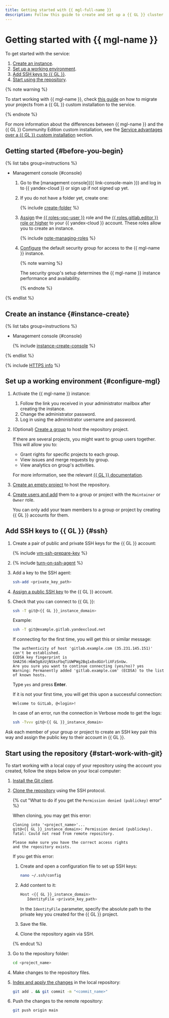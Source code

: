 ```yaml
---
title: Getting started with {{ mgl-full-name }}
description: Follow this guide to create and set up a {{ GL }} cluster.
---
```


# Getting started with {{ mgl-name }}

To get started with the service:
1. [Create an instance](#instance-create).
1. [Set up a working environment](#configure-mgl).
1. [Add SSH keys to {{ GL }}](#ssh).
1. [Start using the repository](#start-work-with-git).

{% note warning %}

To start working with {{ mgl-name }}, check [this guide](operations/instance/migration.md) on how to migrate your projects from a {{ GL }} custom installation to the service.

{% endnote %}

For more information about the differences between {{ mgl-name }} and the {{ GL }} Community Edition custom installation, see the [Service advantages over a {{ GL }} custom installation](concepts/managed-gitlab-vs-custom-installation.md) section.

## Getting started {#before-you-begin}

{% list tabs group=instructions %}

- Management console {#console}

  1. Go to the [management console]({{ link-console-main }}) and log in to {{ yandex-cloud }} or sign up if not signed up yet.
  1. If you do not have a folder yet, create one:

     {% include [create-folder](../_includes/create-folder.md) %}

  1. [Assign](../iam/operations/roles/grant.md) the [{{ roles-vpc-user }}](../vpc/security/index.md#vpc-user) role and the [{{ roles.gitlab.editor }} role or higher](security/index.md#roles-list) to your {{ yandex-cloud }} account. These roles allow you to create an instance.

      {% include [note-managing-roles](../_includes/mdb/note-managing-roles.md) %}

  1. [Configure](operations/configure-security-group.md) the default security group for access to the {{ mgl-name }} instance.

      {% note warning %}

      The security group's setup determines the {{ mgl-name }} instance performance and availability.

      {% endnote %}

{% endlist %}

## Create an instance {#instance-create}

{% list tabs group=instructions %}

- Management console {#console}

  {% include [instance-create-console](../_includes/managed-gitlab/instance-create-console.md) %}

{% endlist %}

{% include [HTTPS info](../_includes/managed-gitlab/note-https.md) %}

## Set up a working environment {#configure-mgl}

1. Activate the {{ mgl-name }} instance:
   1. Follow the link you received in your administrator mailbox after creating the instance.
   1. Change the administrator password.
   1. Log in using the administrator username and password.
1. (Optional) [Create a group](https://docs.gitlab.com/ee/user/group/#create-a-group) to host the repository project.

   If there are several projects, you might want to group users together. This will allow you to:

   * Grant rights for specific projects to each group.
   * View issues and merge requests by group.
   * View analytics on group's activities.

   For more information, see the relevant [{{ GL }} documentation](https://docs.gitlab.com/ee/user/group/).

1. [Create an empty project](https://docs.gitlab.com/ee/user/project/) to host the repository.
1. [Create users and add](operations/create-user.md) them to a group or project with the `Maintainer` or `Owner` role.

   You can only add your team members to a group or project by creating {{ GL }} accounts for them.

## Add SSH keys to {{ GL }} {#ssh}

1. Create a pair of public and private SSH keys for the {{ GL }} account:

   {% include [vm-ssh-prepare-key](../_includes/vm-ssh-prepare-key.md) %}

1. {% include [turn-on-ssh-agent](../_includes/turn-on-ssh-agent.md) %}
1. Add a key to the SSH agent:

   ```bash
   ssh-add <private_key_path>
   ```

1. [Assign a public SSH key](https://docs.gitlab.com/ee/user/ssh.html#add-an-ssh-key-to-your-gitlab-account) to the {{ GL }} account.
1. Check that you can connect to {{ GL }}:

   ```bash
   ssh -T git@<{{ GL }}_instance_domain>
   ```

   Example:

   ```bash
   ssh -T git@example.gitlab.yandexcloud.net
   ```

   If connecting for the first time, you will get this or similar message:

   ```text
   The authenticity of host 'gitlab.example.com (35.231.145.151)' can't be established.
   ECDSA key fingerprint is SHA256:HbW3g8zUjNSksFbqTiUWPWg2Bq1x8xdGUrliXFzSnUw.
   Are you sure you want to continue connecting (yes/no)? yes
   Warning: Permanently added 'gitlab.example.com' (ECDSA) to the list of known hosts.
   ```

   Type `yes` and press **Enter**.

   If it is not your first time, you will get this upon a successful connection:

   ```text
   Welcome to GitLab, @<login>!
   ```

   In case of an error, run the connection in Verbose mode to get the logs:

   ```bash
   ssh -Tvvv git@<{{ GL }}_instance_domain>
   ```

Ask each member of your group or project to create an SSH key pair this way and assign the public key to their account in {{ GL }}.

## Start using the repository {#start-work-with-git}

To start working with a local copy of your repository using the account you created, follow the steps below on your local computer:

1. [Install the Git client](https://docs.gitlab.com/ee/gitlab-basics/start-using-git.html#install-git).
1. [Clone the repository](https://docs.gitlab.com/ee/gitlab-basics/start-using-git.html#clone-a-repository) using the SSH protocol.

   {% cut "What to do if you get the `Permission denied (publickey)` error" %}

   When cloning, you may get this error:

   ```text
   Cloning into '<project_name>'...
   git@<{{ GL }}_instance_domain>: Permission denied (publickey).
   fatal: Could not read from remote repository.

   Please make sure you have the correct access rights
   and the repository exists.
   ```

   If you get this error:

   1. Create and open a configuration file to set up SSH keys:

      ```bash
      nano ~/.ssh/config
      ```

   1. Add content to it:

      ```bash
      Host <{{ GL }}_instance_domain>
         IdentityFile <private_key_path>
      ```

      In the `IdentityFile` parameter, specify the absolute path to the private key you created for the {{ GL }} project.

   1. Save the file.
   1. Clone the repository again via SSH.

   {% endcut %}

1. Go to the repository folder:

   ```bash
   cd <project_name>
   ```

1. Make changes to the repository files.
1. [Index and apply the changes](https://docs.gitlab.com/ee/gitlab-basics/start-using-git.html#add-and-commit-local-changes) in the local repository:

   ```bash
   git add . && git commit -m "<commit_name>"
   ```

1. Push the changes to the remote repository:

   ```bash
   git push origin main
   ```
